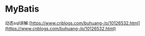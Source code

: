 # MyBatis

动态sql讲解:[https://www.cnblogs.com/buhuang-/p/10126532.html](https://www.cnblogs.com/buhuang-/p/10126532.html)

